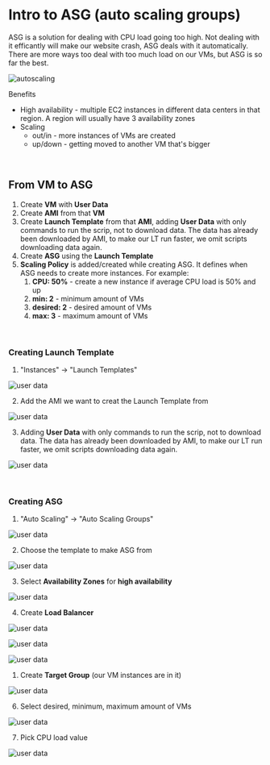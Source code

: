 # Intro to ASG (auto scaling groups)

ASG is a solution for dealing with CPU load going too high. Not dealing with it efficantly will make our website crash, ASG deals with it automatically. There are more ways too deal with too much load on our VMs, but ASG is so far the best.



![autoscaling](ASGimg/atoscaling.jpg)

Benefits
- High availability - multiple EC2 instances in different data centers in that region. A region will usually have 3 availability zones
- Scaling
  - out/in - more instances of VMs are created
  - up/down - getting moved to another VM that's bigger



<br />

## From VM to ASG

1. Create **VM** with **User Data**
2. Create **AMI** from that **VM**
3. Create **Launch Template** from that **AMI**, adding **User Data** with only commands to run the scrip, not to download data. The data has already been downloaded by AMI, to make our LT run faster, we omit scripts downloading data again.
4. Create **ASG** using the **Launch Template**
5. **Scaling Policy** is added/created while creating ASG. It defines when ASG needs to create more instances. For example:
      1. **CPU: 50%**       - create a new instance if average CPU load is 50% and up
      2. **min: 2**         - minimum amount of VMs
      3. **desired: 2**     - desired amount of VMs
      4. **max: 3**         - maximum amount of VMs


<br />

### Creating Launch Template

1. "Instances" -> "Launch Templates"
   
![user data](ASGimg/LT1.jpg)

2. Add the AMI we want to creat the Launch Template from
   
![user data](ASGimg/LT2.jpg)


3. Adding **User Data** with only commands to run the scrip, not to download data. The data has already been downloaded by AMI, to make our LT run faster, we omit scripts downloading data again.
   
![user data](ASGimg/LT3.jpg)


<br />

### Creating ASG

1. "Auto Scaling" -> "Auto Scaling Groups"
   
![user data](ASGimg/ASG1.jpg)

2. Choose the template to make ASG from


![user data](ASGimg/ASG2.jpg)


3. Select **Availability Zones** for **high availability**


![user data](ASGimg/ASG3.jpg)


4. Create **Load Balancer**


![user data](ASGimg/ASG4.jpg)

![user data](ASGimg/ASG5.jpg)

![user data](ASGimg/ASG7.jpg)


1. Create **Target Group** (our VM instances are in it)
   
![user data](ASGimg/ASG8.jpg)


6. Select desired, minimum, maximum amount of VMs
   
![user data](ASGimg/ASG9.jpg)

7. Pick CPU load value

![user data](ASGimg/ASG10.jpg)



